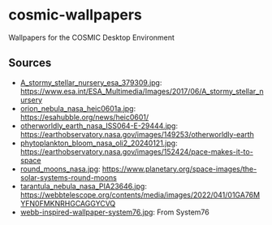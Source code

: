 # cosmic-wallpapers
Wallpapers for the COSMIC Desktop Environment

## Sources

- [A_stormy_stellar_nursery_esa_379309.jpg](original/A_stormy_stellar_nursery_esa_379309.jpg): https://www.esa.int/ESA_Multimedia/Images/2017/06/A_stormy_stellar_nursery
- [orion_nebula_nasa_heic0601a.jpg](original/orion_nebula_nasa_heic0601a.jpg): https://esahubble.org/news/heic0601/
- [otherworldly_earth_nasa_ISS064-E-29444.jpg](original/otherworldly_earth_nasa_ISS064-E-29444.jpg): https://earthobservatory.nasa.gov/images/149253/otherworldly-earth
- [phytoplankton_bloom_nasa_oli2_20240121.jpg](original/phytoplankton_bloom_nasa_oli2_20240121.jpg): https://earthobservatory.nasa.gov/images/152424/pace-makes-it-to-space
- [round_moons_nasa.jpg](original/round_moons_nasa.jpg): https://www.planetary.org/space-images/the-solar-systems-round-moons
- [tarantula_nebula_nasa_PIA23646.jpg](original/tarantula_nebula_nasa_PIA23646.jpg): https://webbtelescope.org/contents/media/images/2022/041/01GA76MYFN0FMKNRHGCAGGYCVQ
- [webb-inspired-wallpaper-system76.jpg](original/webb-inspired-wallpaper-system76.jpg): From System76
